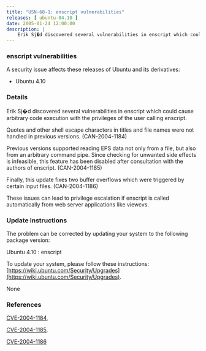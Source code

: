 ```yaml
---
title: "USN-68-1: enscript vulnerabilities"
releases: [ ubuntu-04.10 ]
date: 2005-01-24 12:00:00
description: |
    Erik Sj�d discovered several vulnerabilities in enscript which could cause arbitrary code execution with the privileges of the user calling enscript.
--- 
```

 
### enscript vulnerabilities

A security issue affects these releases of Ubuntu and its derivatives:

* Ubuntu 4.10

### Details

Erik Sj�d discovered several vulnerabilities in enscript which could cause arbitrary code execution with the privileges of the user calling enscript.

Quotes and other shell escape characters in titles and file names were not handled in previous versions. (CAN-2004-1184)

Previous versions supported reading EPS data not only from a file, but also from an arbitrary command pipe. Since checking for unwanted side effects is infeasible, this feature has been disabled after consultation with the authors of enscript. (CAN-2004-1185)

Finally, this update fixes two buffer overflows which were triggered by certain input files. (CAN-2004-1186)

These issues can lead to privilege escalation if enscript is called automatically from web server applications like viewcvs.

### Update instructions

The problem can be corrected by updating your system to the following package version:

Ubuntu 4.10
 : enscript 

To update your system, please follow these instructions: [https://wiki.ubuntu.com/Security/Upgrades](https://wiki.ubuntu.com/Security/Upgrades).

None

### References

 [CVE-2004-1184](http://people.ubuntu.com/~ubuntu-security/cve/CVE-2004-1184), 

 [CVE-2004-1185](http://people.ubuntu.com/~ubuntu-security/cve/CVE-2004-1185), 

 [CVE-2004-1186](http://people.ubuntu.com/~ubuntu-security/cve/CVE-2004-1186)
 
